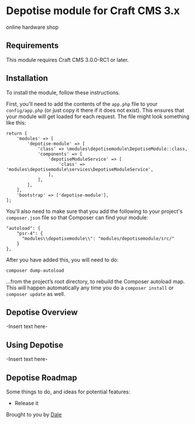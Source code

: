 # Depotise module for Craft CMS 3.x

online hardware shop

## Requirements

This module requires Craft CMS 3.0.0-RC1 or later.

## Installation

To install the module, follow these instructions.

First, you'll need to add the contents of the `app.php` file to your `config/app.php` (or just copy it there if it does not exist). This ensures that your module will get loaded for each request. The file might look something like this:
```
return [
    'modules' => [
        'depotise-module' => [
            'class' => \modules\depotisemodule\DepotiseModule::class,
            'components' => [
                'depotiseModuleService' => [
                    'class' => 'modules\depotisemodule\services\DepotiseModuleService',
                ],
            ],
        ],
    ],
    'bootstrap' => ['depotise-module'],
];
```
You'll also need to make sure that you add the following to your project's `composer.json` file so that Composer can find your module:

    "autoload": {
        "psr-4": {
          "modules\\depotisemodule\\": "modules/depotisemodule/src/"
        }
    },

After you have added this, you will need to do:

    composer dump-autoload
 
 …from the project’s root directory, to rebuild the Composer autoload map. This will happen automatically any time you do a `composer install` or `composer update` as well.

## Depotise Overview

-Insert text here-

## Using Depotise

-Insert text here-

## Depotise Roadmap

Some things to do, and ideas for potential features:

* Release it

Brought to you by [Dale](https://github.com/pdaleramirez)
